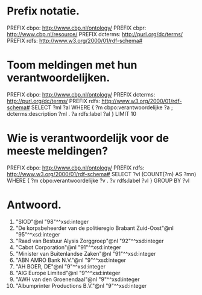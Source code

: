 # Prefix notatie.
PREFIX cbpo: <http://www.cbp.nl/ontology/>
PREFIX cbpr: <http://www.cbp.nl/resource/>
PREFIX dcterms: <http://purl.org/dc/terms/>
PREFIX rdfs: <http://www.w3.org/2000/01/rdf-schema#>


# Toom meldingen met hun verantwoordelijken.
PREFIX cbpo: <http://www.cbp.nl/ontology/>
PREFIX dcterms: <http://purl.org/dc/terms/>
PREFIX rdfs: <http://www.w3.org/2000/01/rdf-schema#>
SELECT ?ml ?al
WHERE {
  ?m cbpo:verantwoordelijke ?a ;
     dcterms:description ?ml .
  ?a rdfs:label ?al
}
LIMIT 10

# Wie is verantwoordelijk voor de meeste meldingen?
PREFIX cbpo: <http://www.cbp.nl/ontology/>
PREFIX rdfs: <http://www.w3.org/2000/01/rdf-schema#>
SELECT ?vl (COUNT(?m) AS ?mn)
WHERE {
  ?m cbpo:verantwoordelijke ?v .
  ?v rdfs:label ?vl
}
GROUP BY ?vl


# Antwoord.

1. "SIOD"@nl	"98"^^xsd:integer
2. "De korpsbeheerder van de politieregio Brabant Zuid-Oost"@nl	"95"^^xsd:integer
3. "Raad van Bestuur Alysis Zorggroep"@nl	"92"^^xsd:integer
4. "Cabot Corporation"@nl	"91"^^xsd:integer
5. "Minister van Buitenlandse Zaken"@nl	"91"^^xsd:integer
6. "ABN AMRO Bank N.V."@nl	"9"^^xsd:integer
7. "AH BOER, DE"@nl	"9"^^xsd:integer
8. "AIG Europe Limited"@nl	"9"^^xsd:integer
9. "AWH van den Groenendaal"@nl	"9"^^xsd:integer
10. "Albumprinter Productions B.V."@nl	"9"^^xsd:integer
